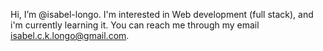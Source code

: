 Hi, I’m @isabel-longo. I'm interested in Web development (full stack), and i'm currently learning it. 
You can reach me through my email isabel.c.k.longo@gmail.com.
